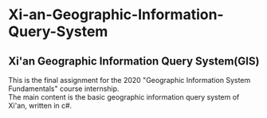 # Xi-an-Geographic-Information-Query-System
## Xi'an Geographic Information Query System(GIS)
This is the final assignment for the 2020 "Geographic Information System Fundamentals" course internship. <br>
The main content is the basic geographic information query system of Xi'an, written in c#.
